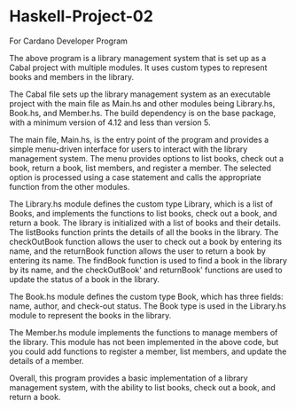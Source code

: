 # Haskell-Project-02
For Cardano Developer Program

The above program is a library management system that is set up as a Cabal project with multiple modules. It uses custom types to represent books and members in the library.

The Cabal file sets up the library management system as an executable project with the main file as Main.hs and other modules being Library.hs, Book.hs, and Member.hs. The build dependency is on the base package, with a minimum version of 4.12 and less than version 5.

The main file, Main.hs, is the entry point of the program and provides a simple menu-driven interface for users to interact with the library management system. The menu provides options to list books, check out a book, return a book, list members, and register a member. The selected option is processed using a case statement and calls the appropriate function from the other modules.

The Library.hs module defines the custom type Library, which is a list of Books, and implements the functions to list books, check out a book, and return a book. The library is initialized with a list of books and their details. The listBooks function prints the details of all the books in the library. The checkOutBook function allows the user to check out a book by entering its name, and the returnBook function allows the user to return a book by entering its name. The findBook function is used to find a book in the library by its name, and the checkOutBook' and returnBook' functions are used to update the status of a book in the library.

The Book.hs module defines the custom type Book, which has three fields: name, author, and check-out status. The Book type is used in the Library.hs module to represent the books in the library.

The Member.hs module implements the functions to manage members of the library. This module has not been implemented in the above code, but you could add functions to register a member, list members, and update the details of a member.

Overall, this program provides a basic implementation of a library management system, with the ability to list books, check out a book, and return a book. 
